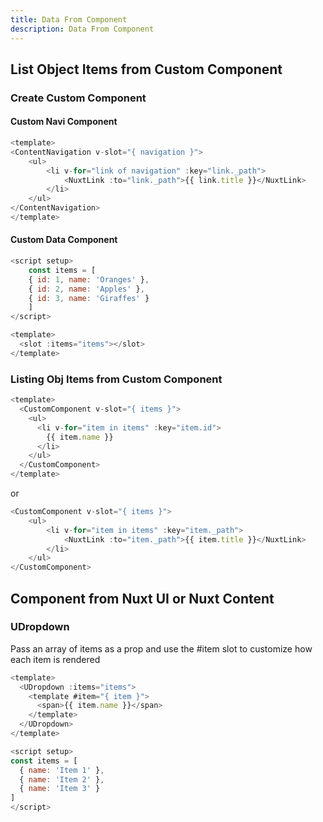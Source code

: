 ```yaml
---
title: Data From Component
description: Data From Component
---
```


## List Object Items from Custom Component

### Create Custom Component

#### Custom Navi Component

```js
<template>
<ContentNavigation v-slot="{ navigation }">
    <ul>
        <li v-for="link of navigation" :key="link._path">
            <NuxtLink :to="link._path">{{ link.title }}</NuxtLink>
        </li>
    </ul>
</ContentNavigation>
</template>
```

#### Custom Data Component

```js
<script setup>
    const items = [
    { id: 1, name: 'Oranges' },
    { id: 2, name: 'Apples' },
    { id: 3, name: 'Giraffes' }
    ]
</script>

<template>
  <slot :items="items"></slot>
</template>
```

### Listing Obj Items from Custom Component

```js
<template>
  <CustomComponent v-slot="{ items }">
    <ul>
      <li v-for="item in items" :key="item.id">
        {{ item.name }}
      </li>
    </ul>
  </CustomComponent>
</template>
```

or

```js
<CustomComponent v-slot="{ items }">
    <ul>
        <li v-for="item in items" :key="item._path">
            <NuxtLink :to="item._path">{{ item.title }}</NuxtLink>
        </li>
    </ul>
</CustomComponent>
```

## Component from Nuxt UI or Nuxt Content

### UDropdown

Pass an array of items as a prop and use the #item slot to customize how each item is rendered

```js
<template>
  <UDropdown :items="items">
    <template #item="{ item }">
      <span>{{ item.name }}</span>
    </template>
  </UDropdown>
</template>

<script setup>
const items = [
  { name: 'Item 1' },
  { name: 'Item 2' },
  { name: 'Item 3' }
]
</script>
```
